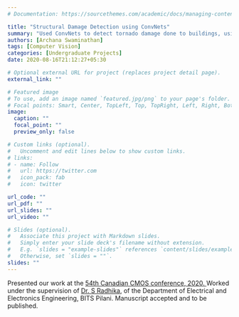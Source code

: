 ```yaml
---
# Documentation: https://sourcethemes.com/academic/docs/managing-content/

title: "Structural Damage Detection using ConvNets"
summary: "Used ConvNets to detect tornado damage done to buildings, using semantic segmentation."
authors: [Archana Swaminathan]
tags: [Computer Vision]
categories: [Undergraduate Projects]
date: 2020-08-16T21:12:27+05:30

# Optional external URL for project (replaces project detail page).
external_link: ""

# Featured image
# To use, add an image named `featured.jpg/png` to your page's folder.
# Focal points: Smart, Center, TopLeft, Top, TopRight, Left, Right, BottomLeft, Bottom, BottomRight.
image:
  caption: ""
  focal_point: ""
  preview_only: false

# Custom links (optional).
#   Uncomment and edit lines below to show custom links.
# links:
# - name: Follow
#   url: https://twitter.com
#   icon_pack: fab
#   icon: twitter

url_code: ""
url_pdf: ""
url_slides: ""
url_video: ""

# Slides (optional).
#   Associate this project with Markdown slides.
#   Simply enter your slide deck's filename without extension.
#   E.g. `slides = "example-slides"` references `content/slides/example-slides.md`.
#   Otherwise, set `slides = ""`.
slides: ""
---
```


Presented our work at the <a href = "https://cmos.in1touch.org/site/congress_home">  54th Canadian CMOS conference, 2020. </a> Worked under the supervision of <a href ="https://scholar.google.co.in/citations?user=42ZAdYUAAAAJ&hl=en">Dr. S Radhika</a>, of the Department of Electrical and Electronics Engineering, BITS Pilani. Manuscript accepted and to be published.